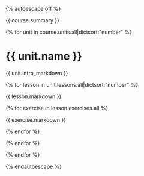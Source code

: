 {% autoescape off %}

{{ course.summary }}

{% for unit in course.units.all|dictsort:"number" %}

# {{ unit.name }}

{{ unit.intro_markdown }}

{% for lesson in unit.lessons.all|dictsort:"number" %}

{{ lesson.markdown }}

{% for exercise in lesson.exercises.all %}

{{ exercise.markdown }}

{% endfor %}

{% endfor %}

{% endfor %}

{% endautoescape %}
